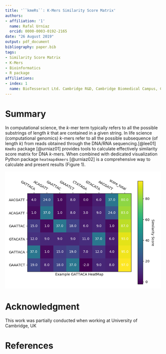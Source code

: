```yaml
---
title: '``kmeRs``: K-Mers Similarity Score Matrix'
authors:
- affiliation: '1'
  name: Rafal Urniaz
  orcid: 0000-0003-0192-2165
date: "26 August 2019"
output: pdf_document
bibliography: paper.bib
tags:
- Similarity Score Matrix
- K-Mers
- Bioinformatics
- R package
affiliations:
- index: 1
  name: BioTesseract Ltd. Cambridge R&D, Cambridge Biomedical Campus, Cambridge, UK
---
```


# Summary

In computational science, the *k*-mer term typically refers to all the possible substrings of length *k* that are contained in a given string. In life science (computational genomics) *k*-mers refer to all the possible subsequence (of length *k*) from reads obtained through the DNA/RNA sequencing.[@lee01] ``KmeRs`` package [@urniaz01] provides tools to calculate effectively similarity score matrix for DNA *k*-mers. When combined with dedicated visualization Python package ``heatmap4kmers`` [@urniaz02] is a comprehensive way to calculate and present results (Figure 1).

![The pairwise similarity score matrix for 7 heptamers being an anagram of the movie title "GATTACA". Higher similarity score indicates more similar sequences.](Figure_1.png)

# Acknowledgment

This work was partially conducted when working at University of Cambridge, UK

# References
